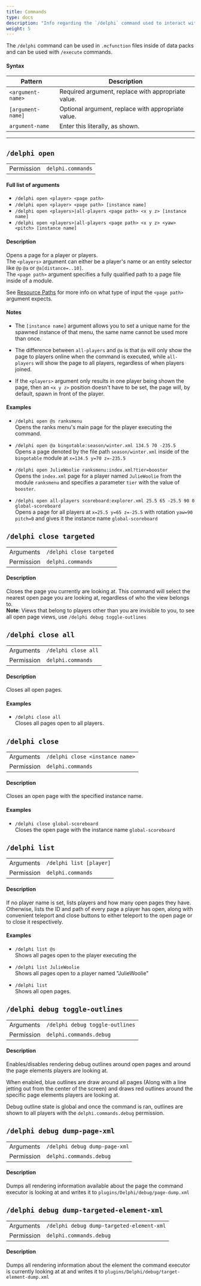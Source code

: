 ```yaml
---
title: Commands
type: docs
description: "Info regarding the `/delphi` command used to interact with and spawn pages."
weight: 5
---
```

The `/delphi` command can be used in `.mcfunction` files inside of data packs 
and can be used with `/execute` commands.
  
#### Syntax
| Pattern | Description |
|--|--|
| `<argument-name>` | Required argument, replace with appropriate value. |
| `[argument-name]` | Optional argument, replace with appropriate value. |
| `argument-name` | Enter this literally, as shown. |
  
---

## `/delphi open`
| | |
|--|--|
| Permission | `delphi.commands` |

#### Full list of arguments
- `/delphi open <player> <page path>`
- `/delphi open <player> <page path> [instance name]`
- `/delphi open <players>|all-players <page path> <x y z> [instance name]`
- `/delphi open <players>|all-players <page path> <x y z> <yaw> <pitch> [instance name]`

#### Description  
Opens a page for a player or players.  
The `<players>` argument can either be a player's name or an entity selector 
like `@p` `@a` or `@a[distance=..10]`.  
The `<page path>` argument specifies a fully qualified path to a page file 
inside of a module.
  
See [Resource Paths](/menus/paths/) for more info on what type of input the 
`<page path>` argument expects.
  
#### Notes
- The `[instance name]` argument allows you to set a unique name for the spawned 
instance of that menu, the same name cannot be used more than once.
  
- The difference between `all-players` and `@a` is that `@a` will only show the 
page to players online when the command is executed, while `all-players` will 
show the page to all players, regardless of when players joined.

- If the `<players>` argument only results in one player being shown the page, 
then an `<x y z>` position doesn't have to be set, the page will, by default,
spawn in front of the player.
  
#### Examples
- `/delphi open @s ranksmenu`  
  Opens the ranks menu's main page for the player executing the command.  
  
- `/delphi open @a bingotable:season/winter.xml 134.5 70 -235.5`  
  Opens a page denoted by the file path `season/winter.xml` inside of the 
  `bingotable` module at `x=134.5 y=70 z=-235.5`

- `/delphi open JulieWoolie ranksmenu:index.xml?tier=booster`  
  Opens the `index.xml` page for a player named `JulieWoolie` from the module 
  `ranksmenu` and specifies a parameter `tier` with the value of `booster`.

- `/delphi open all-players scoreboard:explorer.xml 25.5 65 -25.5 90 0 global-scoreboard`  
  Opens a page for all players at `x=25.5 y=65 z=-25.5` with rotation 
  `yaw=90 pitch=0` and gives it the instance name `global-scoreboard`


## `/delphi close targeted`
| | |
|--|--|
| Arguments  | `/delphi close targeted` |
| Permission | `delphi.commands` |
  
#### Description
Closes the page you currently are looking at. This command will select the 
nearest open page you are looking at, regardless of who the view belongs to.  
**Note**: Views that belong to players other than you are invisible to you,
to see all open page views, use `/delphi debug toggle-outlines`

## `/delphi close all`
| | |
|--|--|
| Arguments  | `/delphi close all` |
| Permission | `delphi.commands` |
  
#### Description
Closes all open pages.

#### Examples
- `/delphi close all`  
  Closes all pages open to all players.
  
## `/delphi close`
| | |
|--|--|
| Arguments  | `/delphi close <instance name>` |
| Permission | `delphi.commands` |
  
#### Description
Closes an open page with the specified instance name.

#### Examples
- `/delphi close global-scoreboard`  
  Closes the open page with the instance name `global-scoreboard`

## `/delphi list`
| | |
|--|--|
| Arguments  | `/delphi list [player]` |
| Permission | `delphi.commands` |
  
#### Description
If no player name is set, lists players and how many open pages they have. 
Otherwise, lists the ID and path of every page a player has open, along with
convenient teleport and close buttons to either teleport to the open page or
to close it respectively.

#### Examples
- `/delphi list @s`  
  Shows all pages open to the player executing the

- `/delphi list JulieWoolie`  
  Shows all pages open to a player named "JulieWoolie"

- `/delphi list`  
  Shows all open pages.

## `/delphi debug toggle-outlines`
| | |
|--|--|
| Arguments  | `/delphi debug toggle-outlines` |
| Permission | `delphi.commands.debug` |
  
#### Description
Enables/disables rendering debug outlines around open pages and around the
page elements players are looking at.
  
When enabled, blue outlines are draw around all pages (Along with a line jetting 
out from the center of the screen) and draws red outlines around the specific
page elements players are looking at.
  
Debug outline state is global and once the command is ran, outlines are shown
to all players with the `delphi.commands.debug` permission.

## `/delphi debug dump-page-xml`
| | |
|--|--|
| Arguments  | `/delphi debug dump-page-xml` |
| Permission | `delphi.commands.debug` |
#### Description
Dumps all rendering information available about the page the command executor 
is looking at and writes it to `plugins/Delphi/debug/page-dump.xml`

## `/delphi debug dump-targeted-element-xml`
| | |
|--|--|
| Arguments  | `/delphi debug dump-targeted-element-xml` |
| Permission | `delphi.commands.debug` |
#### Description
Dumps all rendering information about the element the command executor is 
currently looking at at and writes it to 
`plugins/Delphi/debug/target-element-dump.xml`
